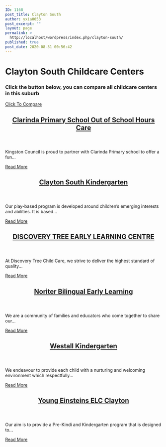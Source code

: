 ```yaml
---
ID: 1168
post_title: Clayton South
author: yxia0053
post_excerpt: ""
layout: page
permalink: >
  http://localhost/wordpress/index.php/clayton-south/
published: true
post_date: 2020-08-31 00:56:42
---
```

<h1>Clayton South Childcare Centers</h1>		
			<h3>Click the button below, you can compare all childcare centers in this suburb</h3>		
			<a href="http://www.openupkids.tk/?page_id=848" role="button">
						Click To Compare
					</a>
                <article data-id="666">
                            <header><h2><a
                href="http://www.openupkids.tk/?p=666"
                title="Clarinda Primary School Out of School Hours Care"
                >Clarinda Primary School Out of School Hours Care</a></h2></header>
                <p>Kingston Council is proud to partner with Clarinda Primary school to offer a fun...</p><a
                    href="http://www.openupkids.tk/?p=666"
                    >Read More</a>
                    </article><article data-id="681">
                            <header><h2><a
                href="http://www.openupkids.tk/?p=681"
                title="Clayton South Kindergarten"
                >Clayton South Kindergarten</a></h2></header>
                <p>Our play-based program is developed around children’s emerging interests and abilities. It is based...</p><a
                    href="http://www.openupkids.tk/?p=681"
                    >Read More</a>
                    </article><article data-id="683">
                            <header><h2><a
                href="http://www.openupkids.tk/?p=683"
                title="DISCOVERY TREE EARLY LEARNING CENTRE"
                >DISCOVERY TREE EARLY LEARNING CENTRE</a></h2></header>
                <p>At Discovery Tree Child Care, we strive to deliver the highest standard of quality...</p><a
                    href="http://www.openupkids.tk/?p=683"
                    >Read More</a>
                    </article><article data-id="685">
                            <header><h2><a
                href="http://www.openupkids.tk/?p=685"
                title="Noriter Bilingual Early Learning"
                >Noriter Bilingual Early Learning</a></h2></header>
                <p>We are a community of families and educators who come together to share our...</p><a
                    href="http://www.openupkids.tk/?p=685"
                    >Read More</a>
                    </article><article data-id="684">
                            <header><h2><a
                href="http://www.openupkids.tk/?p=684"
                title="Westall Kindergarten"
                >Westall Kindergarten</a></h2></header>
                <p>We endeavour to provide each child with a nurturing and welcoming environment which respectfully...</p><a
                    href="http://www.openupkids.tk/?p=684"
                    >Read More</a>
                    </article><article data-id="664">
                            <header><h2><a
                href="http://www.openupkids.tk/?p=664"
                title="Young Einsteins ELC Clayton"
                >Young Einsteins ELC Clayton</a></h2></header>
                <p>Our aim is to provide a Pre-Kindi and Kindergarten program that is designed to...</p><a
                    href="http://www.openupkids.tk/?p=664"
                    >Read More</a>
                    </article>
